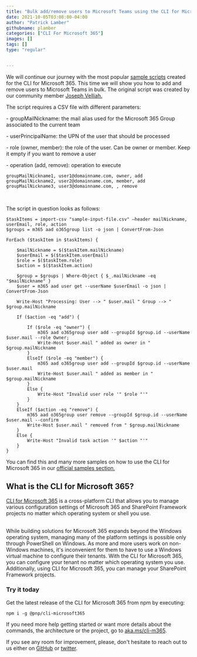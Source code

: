 ```yaml
---
title: "Bulk add/remove users to Microsoft Teams using the CLI for Microsoft 365"
date: 2021-10-05T03:08:00-04:00
author: "Patrick Lamber"
githubname: plamber
categories: ["CLI For Microsoft 365"]
images: []
tags: []
type: "regular"


---
```



We will continue our journey with the most popular [sample
scripts](https://pnp.github.io/cli-microsoft365/sample-scripts/aad/manage-group-users/)
created  for the CLI for Microsoft 365. This time we will show you how
to add and remove users to Microsoft Teams in bulk. The original script
was created by our community member [Joseph
Velliah.](https://blog.josephvelliah.com/)

The script requires a CSV file with different parameters:

\- groupMailNickname: the mail alias used for the Microsoft 365 Group
associated to the current team

\- userPrincipalName: the UPN of the user that should be processed

\- role (owner, member): the role of the user. Can be owner or member.
Keep it empty if you want to remove a user

\- operation (add, remove): operation to execute


``` {.lia-code-sample .language-applescript}
groupMailNickname1, user1@domainname.com, owner, add
groupMailNickname2, user2@domainname.com, member, add
groupMailNickname3, user3@domainname.com, , remove
```
 

The script in question looks as follows:


``` {.lia-code-sample .language-powershell}
$taskItems = import-csv "sample-input-file.csv" –header mailNickname, userEmail, role, action
$groups = m365 aad o365group list -o json | ConvertFrom-Json

ForEach ($taskItem in $taskItems) {

    $mailNickname = $($taskItem.mailNickname)
    $userEmail = $($taskItem.userEmail)
    $role = $($taskItem.role)
    $action = $($taskItem.action)

    $group = $groups | Where-Object { $_.mailNickname -eq "$mailNickname" }
    $user = m365 aad user get --userName $userEmail -o json | ConvertFrom-Json

    Write-Host "Processing: User --> " $user.mail " Group --> " $group.mailNickname

    If ($action -eq "add") {

        If ($role -eq "owner") {
            m365 aad o365group user add --groupId $group.id --userName $user.mail --role Owner; 
            Write-Host $user.mail " added as owner in " $group.mailNickname
        }
        ElseIf ($role -eq "member") {
            m365 aad o365group user add --groupId $group.id --userName $user.mail
            Write-Host $user.mail " added as member in " $group.mailNickname
        }
        Else {
            Write-Host "Invalid user role '" $role "'"
        }
    }
    ElseIf ($action -eq "remove") {
        m365 aad o365group user remove --groupId $group.id --userName $user.mail --confirm
        Write-Host $user.mail " removed from " $group.mailNickname
    }
    Else {
        Write-Host "Invalid task action '" $action "'"
    }
}
```

You can find this and many more samples on how to use the CLI for
Microsoft 365 in our [official samples
section.](https://pnp.github.io/cli-microsoft365/sample-scripts/)


## What is the CLI for Microsoft 365? 

[CLI for Microsoft 365](https://pnp.github.io/cli-microsoft365/) is a
cross-platform CLI that allows you to manage various configuration
settings of Microsoft 365 and SharePoint Framework projects no matter
which operating system or shell you use.

\
While building solutions for Microsoft 365 expands beyond the Windows
operating system, managing many of the platform settings is possible
only through PowerShell on Windows. As more and more users work on
non-Windows machines, it's inconvenient for them to have to use a
Windows virtual machine to configure their tenants. With the CLI for
Microsoft 365, you can configure your tenant no matter which operating
system you use. Additionally, using CLI for Microsoft 365, you can
manage your SharePoint Framework projects.

### Try it today 

Get the latest release of the CLI for Microsoft 365 from npm by
executing:


``` {.lia-code-sample .language-bash}
npm i -g @pnp/cli-microsoft365
```

If you need more help getting started or want more details about the
commands, the architecture or the project, go to
[aka.ms/cli-m365](http://aka.ms/cli-m365).

If you see any room for improvement, please, don't hesitate to reach out
to us either on [GitHub](https://github.com/pnp/cli-microsoft365) or
[twitter](https://twitter.com/climicrosoft365).

